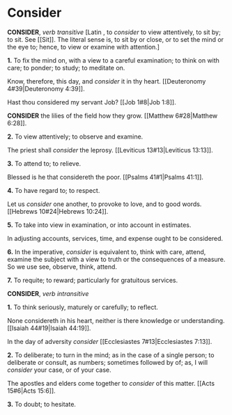 # Consider

**CONSIDER**, _verb transitive_ \[Latin , to _consider_ to view attentively, to sit by; to sit. See [[Sit]]. The literal sense is, to sit by or close, or to set the mind or the eye to; hence, to view or examine with attention.\]

**1.** To fix the mind on, with a view to a careful examination; to think on with care; to ponder; to study; to meditate on.

Know, therefore, this day, and _consider_ it in thy heart. [[Deuteronomy 4#39|Deuteronomy 4:39]].

Hast thou considered my servant Job? [[Job 1#8|Job 1:8]].

**CONSIDER** the lilies of the field how they grow. [[Matthew 6#28|Matthew 6:28]].

**2.** To view attentively; to observe and examine.

The priest shall _consider_ the leprosy. [[Leviticus 13#13|Leviticus 13:13]].

**3.** To attend to; to relieve.

Blessed is he that considereth the poor. [[Psalms 41#1|Psalms 41:1]].

**4.** To have regard to; to respect.

Let us _consider_ one another, to provoke to love, and to good words. [[Hebrews 10#24|Hebrews 10:24]].

**5.** To take into view in examination, or into account in estimates.

In adjusting accounts, services, time, and expense ought to be considered.

**6.** In the imperative, _consider_ is equivalent to, think with care, attend, examine the subject with a view to truth or the consequences of a measure. So we use see, observe, think, attend.

**7.** To requite; to reward; particularly for gratuitous services.

**CONSIDER**, _verb intransitive_

**1.** To think seriously, maturely or carefully; to reflect.

None considereth in his heart, neither is there knowledge or understanding. [[Isaiah 44#19|Isaiah 44:19]].

In the day of adversity _consider_ [[Ecclesiastes 7#13|Ecclesiastes 7:13]].

**2.** To deliberate; to turn in the mind; as in the case of a single person; to deliberate or consult, as numbers; sometimes followed by of; as, I will _consider_ your case, or of your case.

The apostles and elders come together to _consider_ of this matter. [[Acts 15#6|Acts 15:6]].

**3.** To doubt; to hesitate.
